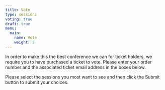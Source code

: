 ```yaml
---
title: Vote
type: sessions
voting: true
draft: true
menu:
  main:
    name: Vote
    weight: 2
---
```

In order to make this the best conference we can for ticket holders, we require you to have purchased a ticket to vote. Please enter your order number and the associated ticket email address in the boxes below.

Please select the sessions you most want to see and then click the Submit button to submit your choices.
